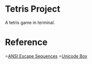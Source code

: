 # Tetris Project 

A tetris game in terminal.


# Reference
:star:[ANSI Escape Sequences](https://gist.github.com/fnky/458719343aabd01cfb17a3a4f7296797)
:star:[Unicode Box](https://zh.wikipedia.org/zh-tw/%E6%96%B9%E6%A1%86%E7%BB%98%E5%88%B6%E5%AD%97%E7%AC%A6)